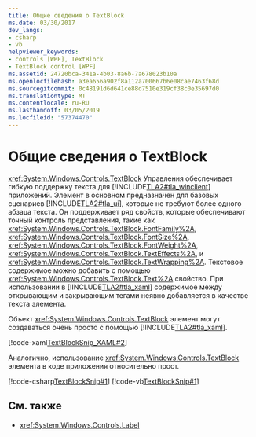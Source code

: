 ```yaml
---
title: Общие сведения о TextBlock
ms.date: 03/30/2017
dev_langs:
- csharp
- vb
helpviewer_keywords:
- controls [WPF], TextBlock
- TextBlock control [WPF]
ms.assetid: 24720bca-341a-4b03-8a6b-7a678023b10a
ms.openlocfilehash: a3ea656a902f8a112a700667b6e08cae7463f68d
ms.sourcegitcommit: 0c48191d6d641ce88d7510e319cf38c0e35697d0
ms.translationtype: MT
ms.contentlocale: ru-RU
ms.lasthandoff: 03/05/2019
ms.locfileid: "57374470"
---
```

# <a name="textblock-overview"></a>Общие сведения о TextBlock
<xref:System.Windows.Controls.TextBlock> Управления обеспечивает гибкую поддержку текста для [!INCLUDE[TLA2#tla_winclient](../../../../includes/tla2sharptla-winclient-md.md)] приложений. Элемент в основном предназначен для базовых сценариев [!INCLUDE[TLA2#tla_ui](../../../../includes/tla2sharptla-ui-md.md)], которые не требуют более одного абзаца текста. Он поддерживает ряд свойств, которые обеспечивают точный контроль представления, такие как <xref:System.Windows.Controls.TextBlock.FontFamily%2A>, <xref:System.Windows.Controls.TextBlock.FontSize%2A>, <xref:System.Windows.Controls.TextBlock.FontWeight%2A>, <xref:System.Windows.Controls.TextBlock.TextEffects%2A>, и <xref:System.Windows.Controls.TextBlock.TextWrapping%2A>. Текстовое содержимое можно добавить с помощью <xref:System.Windows.Controls.TextBlock.Text%2A> свойство. При использовании в [!INCLUDE[TLA2#tla_xaml](../../../../includes/tla2sharptla-xaml-md.md)] содержимое между открывающим и закрывающим тегами неявно добавляется в качестве текста элемента.  
  
 Объект <xref:System.Windows.Controls.TextBlock> элемент могут создаваться очень просто с помощью [!INCLUDE[TLA2#tla_xaml](../../../../includes/tla2sharptla-xaml-md.md)].  
  
 [!code-xaml[TextBlockSnip_XAML#2](~/samples/snippets/csharp/VS_Snippets_Wpf/TextBlockSnip_XAML/CS/default.xaml#2)]  
  
 Аналогично, использование <xref:System.Windows.Controls.TextBlock> элемента в коде приложения относительно прост.  
  
 [!code-csharp[TextBlockSnip#1](~/samples/snippets/csharp/VS_Snippets_Wpf/TextBlockSnip/CSharp/TextBlockSnips.cs#1)]
 [!code-vb[TextBlockSnip#1](~/samples/snippets/visualbasic/VS_Snippets_Wpf/TextBlockSnip/VisualBasic/TextBlockSnips.vb#1)]  
  
## <a name="see-also"></a>См. также
- <xref:System.Windows.Controls.Label>
